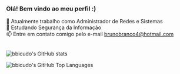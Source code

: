 ### Olá! Bem vindo ao meu perfil :)

🔭 Atualmente trabalho como Administrador de Redes e Sistemas<br/>
🌱 Estudando Segurança da Informação<br/>
📫 Entre em contato comigo pelo e-mail brunobranco4@hotmail.com<br/><br/>


![bbicudo's GitHub stats](https://github-readme-stats.vercel.app/api?username=bbicudo&show_icons=true&theme=dark)

![bbicudo's GitHub Top Languages](https://github-readme-stats.vercel.app/api/top-langs/?username=bbicudo&layout=compact&langs_count=7&theme=dark)
<!--
**bbicudo/bbicudo** is a ✨ _special_ ✨ repository because its `README.md` (this file) appears on your GitHub profile.

Here are some ideas to get you started:

- 🔭 I’m currently working on ...
- 🌱 I’m currently learning ...
- 👯 I’m looking to collaborate on ...
- 🤔 I’m looking for help with ...
- 💬 Ask me about ...
- 📫 How to reach me: ...
- 😄 Pronouns: ...
- ⚡ Fun fact: ...
-->
